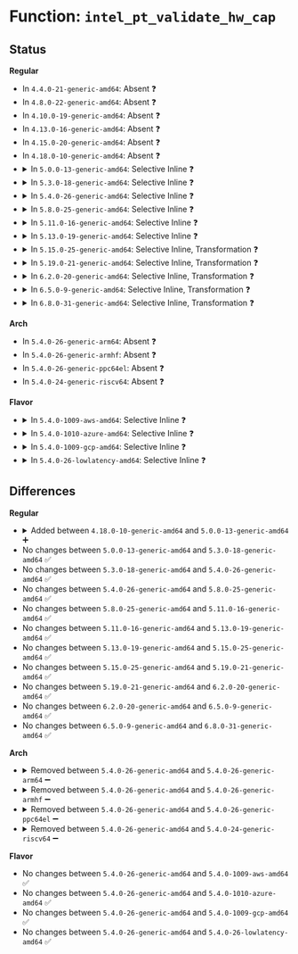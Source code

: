 # Function: <code>intel_pt_validate_hw_cap</code>

## Status
<b>Regular</b>
<ul>
<li>
In <code>4.4.0-21-generic-amd64</code>: Absent ❓
</li>
<li>
In <code>4.8.0-22-generic-amd64</code>: Absent ❓
</li>
<li>
In <code>4.10.0-19-generic-amd64</code>: Absent ❓
</li>
<li>
In <code>4.13.0-16-generic-amd64</code>: Absent ❓
</li>
<li>
In <code>4.15.0-20-generic-amd64</code>: Absent ❓
</li>
<li>
In <code>4.18.0-10-generic-amd64</code>: Absent ❓
</li>
<li>
<details>
<summary>In <code>5.0.0-13-generic-amd64</code>: Selective Inline ❓</summary>

```c
u32 intel_pt_validate_hw_cap(enum pt_capabilities cap)
```

```json
{
  "name": "intel_pt_validate_hw_cap",
  "collision_type": "Unique Global",
  "inline_type": "Selective",
  "funcs": [
    {
      "addr": 18446744071604570542,
      "name": "intel_pt_validate_hw_cap",
      "external": true,
      "loc": "arch/x86/events/intel/pt.c:89",
      "file": "arch/x86/events/intel/pt.c",
      "inline": "not declared, inlined",
      "caller_inline": [
        "arch/x86/events/intel/pt.c:pt_init",
        "arch/x86/events/intel/pt.c:pt_init",
        "arch/x86/events/intel/pt.c:pt_init",
        "arch/x86/events/intel/pt.c:pt_event_init",
        "arch/x86/events/intel/pt.c:pt_event_init",
        "arch/x86/events/intel/pt.c:pt_event_init",
        "arch/x86/events/intel/pt.c:pt_event_init",
        "arch/x86/events/intel/pt.c:pt_event_init",
        "arch/x86/events/intel/pt.c:pt_event_init",
        "arch/x86/events/intel/pt.c:pt_event_init",
        "arch/x86/events/intel/pt.c:pt_event_init",
        "arch/x86/events/intel/pt.c:pt_event_addr_filters_validate",
        "arch/x86/events/intel/pt.c:pt_buffer_setup_aux",
        "arch/x86/events/intel/pt.c:pt_buffer_setup_aux",
        "arch/x86/events/intel/pt.c:pt_buffer_setup_aux",
        "arch/x86/events/intel/pt.c:pt_buffer_reset_markers",
        "arch/x86/events/intel/pt.c:pt_handle_status",
        "arch/x86/events/intel/pt.c:pt_handle_status",
        "arch/x86/events/intel/pt.c:pt_topa_dump",
        "arch/x86/events/intel/pt.c:topa_insert_table",
        "arch/x86/events/intel/pt.c:pt_cap_show"
      ],
      "caller_func": []
    }
  ],
  "symbols": [
    {
      "addr": 18446744071578921808,
      "name": "intel_pt_validate_hw_cap",
      "section": ".text",
      "bind": "STB_GLOBAL",
      "size": 55
    }
  ]
}
```
</details>
</li>
<li>
<details>
<summary>In <code>5.3.0-18-generic-amd64</code>: Selective Inline ❓</summary>

```c
u32 intel_pt_validate_hw_cap(enum pt_capabilities cap)
```

```json
{
  "name": "intel_pt_validate_hw_cap",
  "collision_type": "Unique Global",
  "inline_type": "Selective",
  "funcs": [
    {
      "addr": 18446744071604665145,
      "name": "intel_pt_validate_hw_cap",
      "external": true,
      "loc": "arch/x86/events/intel/pt.c:81",
      "file": "arch/x86/events/intel/pt.c",
      "inline": "not declared, inlined",
      "caller_inline": [
        "arch/x86/events/intel/pt.c:pt_init",
        "arch/x86/events/intel/pt.c:pt_init",
        "arch/x86/events/intel/pt.c:pt_init",
        "arch/x86/events/intel/pt.c:pt_event_init",
        "arch/x86/events/intel/pt.c:pt_event_init",
        "arch/x86/events/intel/pt.c:pt_event_init",
        "arch/x86/events/intel/pt.c:pt_event_init",
        "arch/x86/events/intel/pt.c:pt_event_init",
        "arch/x86/events/intel/pt.c:pt_event_init",
        "arch/x86/events/intel/pt.c:pt_event_init",
        "arch/x86/events/intel/pt.c:pt_event_init",
        "arch/x86/events/intel/pt.c:pt_event_addr_filters_validate",
        "arch/x86/events/intel/pt.c:pt_buffer_setup_aux",
        "arch/x86/events/intel/pt.c:pt_buffer_setup_aux",
        "arch/x86/events/intel/pt.c:pt_buffer_setup_aux",
        "arch/x86/events/intel/pt.c:pt_buffer_reset_markers",
        "arch/x86/events/intel/pt.c:pt_handle_status",
        "arch/x86/events/intel/pt.c:pt_handle_status",
        "arch/x86/events/intel/pt.c:pt_topa_dump",
        "arch/x86/events/intel/pt.c:topa_insert_table",
        "arch/x86/events/intel/pt.c:pt_cap_show"
      ],
      "caller_func": []
    }
  ],
  "symbols": [
    {
      "addr": 18446744071578926832,
      "name": "intel_pt_validate_hw_cap",
      "section": ".text",
      "bind": "STB_GLOBAL",
      "size": 55
    }
  ]
}
```
</details>
</li>
<li>
<details>
<summary>In <code>5.4.0-26-generic-amd64</code>: Selective Inline ❓</summary>

```c
u32 intel_pt_validate_hw_cap(enum pt_capabilities cap)
```

```json
{
  "name": "intel_pt_validate_hw_cap",
  "collision_type": "Unique Global",
  "inline_type": "Selective",
  "funcs": [
    {
      "addr": 18446744071604677643,
      "name": "intel_pt_validate_hw_cap",
      "external": true,
      "loc": "arch/x86/events/intel/pt.c:81",
      "file": "arch/x86/events/intel/pt.c",
      "inline": "not declared, inlined",
      "caller_inline": [
        "arch/x86/events/intel/pt.c:pt_init",
        "arch/x86/events/intel/pt.c:pt_init",
        "arch/x86/events/intel/pt.c:pt_init",
        "arch/x86/events/intel/pt.c:pt_event_init",
        "arch/x86/events/intel/pt.c:pt_event_init",
        "arch/x86/events/intel/pt.c:pt_event_init",
        "arch/x86/events/intel/pt.c:pt_event_init",
        "arch/x86/events/intel/pt.c:pt_event_init",
        "arch/x86/events/intel/pt.c:pt_event_init",
        "arch/x86/events/intel/pt.c:pt_event_init",
        "arch/x86/events/intel/pt.c:pt_event_init",
        "arch/x86/events/intel/pt.c:pt_event_addr_filters_validate",
        "arch/x86/events/intel/pt.c:pt_buffer_setup_aux",
        "arch/x86/events/intel/pt.c:pt_buffer_setup_aux",
        "arch/x86/events/intel/pt.c:pt_buffer_setup_aux",
        "arch/x86/events/intel/pt.c:pt_buffer_reset_markers",
        "arch/x86/events/intel/pt.c:pt_handle_status",
        "arch/x86/events/intel/pt.c:pt_handle_status",
        "arch/x86/events/intel/pt.c:pt_topa_dump",
        "arch/x86/events/intel/pt.c:topa_insert_table",
        "arch/x86/events/intel/pt.c:pt_cap_show"
      ],
      "caller_func": []
    }
  ],
  "symbols": [
    {
      "addr": 18446744071578928800,
      "name": "intel_pt_validate_hw_cap",
      "section": ".text",
      "bind": "STB_GLOBAL",
      "size": 55
    }
  ]
}
```
</details>
</li>
<li>
<details>
<summary>In <code>5.8.0-25-generic-amd64</code>: Selective Inline ❓</summary>

```c
u32 intel_pt_validate_hw_cap(enum pt_capabilities cap)
```

```json
{
  "name": "intel_pt_validate_hw_cap",
  "collision_type": "Unique Global",
  "inline_type": "Selective",
  "funcs": [
    {
      "addr": 18446744071609027761,
      "name": "intel_pt_validate_hw_cap",
      "external": true,
      "loc": "arch/x86/events/intel/pt.c:81",
      "file": "arch/x86/events/intel/pt.c",
      "inline": "not declared, inlined",
      "caller_inline": [
        "arch/x86/events/intel/pt.c:pt_init",
        "arch/x86/events/intel/pt.c:pt_init",
        "arch/x86/events/intel/pt.c:pt_init",
        "arch/x86/events/intel/pt.c:pt_event_addr_filters_validate",
        "arch/x86/events/intel/pt.c:pt_addr_filters_init",
        "arch/x86/events/intel/pt.c:pt_buffer_setup_aux",
        "arch/x86/events/intel/pt.c:pt_buffer_reset_markers",
        "arch/x86/events/intel/pt.c:pt_handle_status",
        "arch/x86/events/intel/pt.c:pt_handle_status",
        "arch/x86/events/intel/pt.c:pt_topa_dump",
        "arch/x86/events/intel/pt.c:topa_insert_table",
        "arch/x86/events/intel/pt.c:pt_cap_show"
      ],
      "caller_func": []
    }
  ],
  "symbols": [
    {
      "addr": 18446744071578938192,
      "name": "intel_pt_validate_hw_cap",
      "section": ".text",
      "bind": "STB_GLOBAL",
      "size": 55
    }
  ]
}
```
</details>
</li>
<li>
<details>
<summary>In <code>5.11.0-16-generic-amd64</code>: Selective Inline ❓</summary>

```c
u32 intel_pt_validate_hw_cap(enum pt_capabilities cap)
```

```json
{
  "name": "intel_pt_validate_hw_cap",
  "collision_type": "Unique Global",
  "inline_type": "Selective",
  "funcs": [
    {
      "addr": 18446744071612091080,
      "name": "intel_pt_validate_hw_cap",
      "external": true,
      "loc": "arch/x86/events/intel/pt.c:81",
      "file": "arch/x86/events/intel/pt.c",
      "inline": "not declared, inlined",
      "caller_inline": [
        "arch/x86/events/intel/pt.c:pt_init",
        "arch/x86/events/intel/pt.c:pt_init",
        "arch/x86/events/intel/pt.c:pt_init",
        "arch/x86/events/intel/pt.c:pt_event_addr_filters_validate",
        "arch/x86/events/intel/pt.c:pt_addr_filters_init",
        "arch/x86/events/intel/pt.c:pt_buffer_setup_aux",
        "arch/x86/events/intel/pt.c:pt_buffer_reset_markers",
        "arch/x86/events/intel/pt.c:pt_handle_status",
        "arch/x86/events/intel/pt.c:pt_handle_status",
        "arch/x86/events/intel/pt.c:pt_topa_dump",
        "arch/x86/events/intel/pt.c:topa_insert_table",
        "arch/x86/events/intel/pt.c:pt_cap_show"
      ],
      "caller_func": []
    }
  ],
  "symbols": [
    {
      "addr": 18446744071578939376,
      "name": "intel_pt_validate_hw_cap",
      "section": ".text",
      "bind": "STB_GLOBAL",
      "size": 55
    }
  ]
}
```
</details>
</li>
<li>
<details>
<summary>In <code>5.13.0-19-generic-amd64</code>: Selective Inline ❓</summary>

```c
u32 intel_pt_validate_hw_cap(enum pt_capabilities cap)
```

```json
{
  "name": "intel_pt_validate_hw_cap",
  "collision_type": "Unique Global",
  "inline_type": "Selective",
  "funcs": [
    {
      "addr": 18446744071614230585,
      "name": "intel_pt_validate_hw_cap",
      "external": true,
      "loc": "arch/x86/events/intel/pt.c:81",
      "file": "arch/x86/events/intel/pt.c",
      "inline": "not declared, inlined",
      "caller_inline": [
        "arch/x86/events/intel/pt.c:pt_init",
        "arch/x86/events/intel/pt.c:pt_init",
        "arch/x86/events/intel/pt.c:pt_init",
        "arch/x86/events/intel/pt.c:pt_event_init",
        "arch/x86/events/intel/pt.c:pt_event_addr_filters_validate",
        "arch/x86/events/intel/pt.c:pt_buffer_setup_aux",
        "arch/x86/events/intel/pt.c:pt_buffer_setup_aux",
        "arch/x86/events/intel/pt.c:pt_buffer_reset_markers",
        "arch/x86/events/intel/pt.c:pt_handle_status",
        "arch/x86/events/intel/pt.c:pt_handle_status",
        "arch/x86/events/intel/pt.c:pt_topa_dump",
        "arch/x86/events/intel/pt.c:topa_insert_table",
        "arch/x86/events/intel/pt.c:pt_cap_show"
      ],
      "caller_func": []
    }
  ],
  "symbols": [
    {
      "addr": 18446744071578943568,
      "name": "intel_pt_validate_hw_cap",
      "section": ".text",
      "bind": "STB_GLOBAL",
      "size": 55
    }
  ]
}
```
</details>
</li>
<li>
<details>
<summary>In <code>5.15.0-25-generic-amd64</code>: Selective Inline, Transformation ❓</summary>

```c
u32 intel_pt_validate_hw_cap(enum pt_capabilities cap)
```

```json
{
  "name": "intel_pt_validate_hw_cap",
  "collision_type": "Unique Global",
  "inline_type": "Selective",
  "funcs": [
    {
      "addr": 18446744071615149253,
      "name": "intel_pt_validate_hw_cap",
      "external": true,
      "loc": "arch/x86/events/intel/pt.c:81",
      "file": "arch/x86/events/intel/pt.c",
      "inline": "not declared, inlined",
      "caller_inline": [
        "arch/x86/events/intel/pt.c:pt_init",
        "arch/x86/events/intel/pt.c:pt_init",
        "arch/x86/events/intel/pt.c:pt_init",
        "arch/x86/events/intel/pt.c:pt_event_init",
        "arch/x86/events/intel/pt.c:pt_event_addr_filters_validate",
        "arch/x86/events/intel/pt.c:pt_buffer_setup_aux",
        "arch/x86/events/intel/pt.c:pt_buffer_setup_aux",
        "arch/x86/events/intel/pt.c:pt_buffer_reset_markers",
        "arch/x86/events/intel/pt.c:pt_handle_status",
        "arch/x86/events/intel/pt.c:pt_handle_status",
        "arch/x86/events/intel/pt.c:pt_topa_dump",
        "arch/x86/events/intel/pt.c:topa_insert_table",
        "arch/x86/events/intel/pt.c:pt_cap_show"
      ],
      "caller_func": []
    }
  ],
  "symbols": [
    {
      "addr": 18446744071592044056,
      "name": "intel_pt_validate_hw_cap.cold",
      "section": ".text",
      "bind": "STB_LOCAL",
      "size": 35
    },
    {
      "addr": 18446744071578958640,
      "name": "intel_pt_validate_hw_cap",
      "section": ".text",
      "bind": "STB_GLOBAL",
      "size": 95
    }
  ]
}
```
</details>
</li>
<li>
<details>
<summary>In <code>5.19.0-21-generic-amd64</code>: Selective Inline, Transformation ❓</summary>

```c
u32 intel_pt_validate_hw_cap(enum pt_capabilities cap)
```

```json
{
  "name": "intel_pt_validate_hw_cap",
  "collision_type": "Unique Global",
  "inline_type": "Selective",
  "funcs": [
    {
      "addr": 18446744071616914109,
      "name": "intel_pt_validate_hw_cap",
      "external": true,
      "loc": "arch/x86/events/intel/pt.c:85",
      "file": "arch/x86/events/intel/pt.c",
      "inline": "not declared, inlined",
      "caller_inline": [
        "arch/x86/events/intel/pt.c:pt_init",
        "arch/x86/events/intel/pt.c:pt_init",
        "arch/x86/events/intel/pt.c:pt_init",
        "arch/x86/events/intel/pt.c:pt_event_addr_filters_validate",
        "arch/x86/events/intel/pt.c:pt_addr_filters_init",
        "arch/x86/events/intel/pt.c:pt_buffer_setup_aux",
        "arch/x86/events/intel/pt.c:pt_buffer_setup_aux",
        "arch/x86/events/intel/pt.c:pt_buffer_reset_markers",
        "arch/x86/events/intel/pt.c:pt_handle_status",
        "arch/x86/events/intel/pt.c:pt_handle_status",
        "arch/x86/events/intel/pt.c:pt_topa_dump",
        "arch/x86/events/intel/pt.c:topa_insert_table",
        "arch/x86/events/intel/pt.c:pt_cap_show"
      ],
      "caller_func": []
    }
  ],
  "symbols": [
    {
      "addr": 18446744071593810605,
      "name": "intel_pt_validate_hw_cap.cold",
      "section": ".text",
      "bind": "STB_LOCAL",
      "size": 35
    },
    {
      "addr": 18446744071578968544,
      "name": "intel_pt_validate_hw_cap",
      "section": ".text",
      "bind": "STB_GLOBAL",
      "size": 107
    }
  ]
}
```
</details>
</li>
<li>
<details>
<summary>In <code>6.2.0-20-generic-amd64</code>: Selective Inline, Transformation ❓</summary>

```c
u32 intel_pt_validate_hw_cap(enum pt_capabilities cap)
```

```json
{
  "name": "intel_pt_validate_hw_cap",
  "collision_type": "Unique Global",
  "inline_type": "Selective",
  "funcs": [
    {
      "addr": 18446744071627511905,
      "name": "intel_pt_validate_hw_cap",
      "external": true,
      "loc": "arch/x86/events/intel/pt.c:85",
      "file": "arch/x86/events/intel/pt.c",
      "inline": "not declared, inlined",
      "caller_inline": [
        "arch/x86/events/intel/pt.c:pt_init",
        "arch/x86/events/intel/pt.c:pt_init",
        "arch/x86/events/intel/pt.c:pt_init",
        "arch/x86/events/intel/pt.c:pt_event_addr_filters_validate",
        "arch/x86/events/intel/pt.c:pt_addr_filters_init",
        "arch/x86/events/intel/pt.c:pt_buffer_setup_aux",
        "arch/x86/events/intel/pt.c:pt_buffer_setup_aux",
        "arch/x86/events/intel/pt.c:pt_buffer_reset_markers",
        "arch/x86/events/intel/pt.c:pt_handle_status",
        "arch/x86/events/intel/pt.c:pt_handle_status",
        "arch/x86/events/intel/pt.c:pt_topa_dump",
        "arch/x86/events/intel/pt.c:topa_insert_table",
        "arch/x86/events/intel/pt.c:pt_cap_show"
      ],
      "caller_func": []
    }
  ],
  "symbols": [
    {
      "addr": 18446744071595954897,
      "name": "intel_pt_validate_hw_cap.cold",
      "section": ".text",
      "bind": "STB_LOCAL",
      "size": 35
    },
    {
      "addr": 18446744071578986112,
      "name": "intel_pt_validate_hw_cap",
      "section": ".text",
      "bind": "STB_GLOBAL",
      "size": 107
    }
  ]
}
```
</details>
</li>
<li>
<details>
<summary>In <code>6.5.0-9-generic-amd64</code>: Selective Inline, Transformation ❓</summary>

```c
u32 intel_pt_validate_hw_cap(enum pt_capabilities cap)
```

```json
{
  "name": "intel_pt_validate_hw_cap",
  "collision_type": "Unique Global",
  "inline_type": "Selective",
  "funcs": [
    {
      "addr": 18446744071619256817,
      "name": "intel_pt_validate_hw_cap",
      "external": true,
      "loc": "arch/x86/events/intel/pt.c:85",
      "file": "arch/x86/events/intel/pt.c",
      "inline": "not declared, inlined",
      "caller_inline": [
        "arch/x86/events/intel/pt.c:pt_init",
        "arch/x86/events/intel/pt.c:pt_init",
        "arch/x86/events/intel/pt.c:pt_init",
        "arch/x86/events/intel/pt.c:pt_event_addr_filters_validate",
        "arch/x86/events/intel/pt.c:pt_addr_filters_init",
        "arch/x86/events/intel/pt.c:pt_buffer_setup_aux",
        "arch/x86/events/intel/pt.c:pt_buffer_setup_aux",
        "arch/x86/events/intel/pt.c:pt_buffer_reset_markers",
        "arch/x86/events/intel/pt.c:pt_handle_status",
        "arch/x86/events/intel/pt.c:pt_handle_status",
        "arch/x86/events/intel/pt.c:pt_topa_dump",
        "arch/x86/events/intel/pt.c:topa_insert_table",
        "arch/x86/events/intel/pt.c:pt_cap_show"
      ],
      "caller_func": []
    }
  ],
  "symbols": [
    {
      "addr": 18446744071596472067,
      "name": "intel_pt_validate_hw_cap.cold",
      "section": ".text",
      "bind": "STB_LOCAL",
      "size": 35
    },
    {
      "addr": 18446744071578985328,
      "name": "intel_pt_validate_hw_cap",
      "section": ".text",
      "bind": "STB_GLOBAL",
      "size": 107
    }
  ]
}
```
</details>
</li>
<li>
<details>
<summary>In <code>6.8.0-31-generic-amd64</code>: Selective Inline, Transformation ❓</summary>

```c
u32 intel_pt_validate_hw_cap(enum pt_capabilities cap)
```

```json
{
  "name": "intel_pt_validate_hw_cap",
  "collision_type": "Unique Global",
  "inline_type": "Selective",
  "funcs": [
    {
      "addr": 18446744071621549489,
      "name": "intel_pt_validate_hw_cap",
      "external": true,
      "loc": "arch/x86/events/intel/pt.c:85",
      "file": "arch/x86/events/intel/pt.c",
      "inline": "not declared, inlined",
      "caller_inline": [
        "arch/x86/events/intel/pt.c:pt_init",
        "arch/x86/events/intel/pt.c:pt_init",
        "arch/x86/events/intel/pt.c:pt_init",
        "arch/x86/events/intel/pt.c:pt_event_addr_filters_validate",
        "arch/x86/events/intel/pt.c:pt_addr_filters_init",
        "arch/x86/events/intel/pt.c:pt_buffer_setup_aux",
        "arch/x86/events/intel/pt.c:pt_buffer_setup_aux",
        "arch/x86/events/intel/pt.c:pt_buffer_reset_markers",
        "arch/x86/events/intel/pt.c:pt_handle_status",
        "arch/x86/events/intel/pt.c:pt_handle_status",
        "arch/x86/events/intel/pt.c:pt_topa_dump",
        "arch/x86/events/intel/pt.c:topa_insert_table",
        "arch/x86/events/intel/pt.c:pt_cap_show"
      ],
      "caller_func": []
    }
  ],
  "symbols": [
    {
      "addr": 18446744071597367292,
      "name": "intel_pt_validate_hw_cap.cold",
      "section": ".text",
      "bind": "STB_LOCAL",
      "size": 35
    },
    {
      "addr": 18446744071579007824,
      "name": "intel_pt_validate_hw_cap",
      "section": ".text",
      "bind": "STB_GLOBAL",
      "size": 107
    }
  ]
}
```
</details>
</li>
</ul>
<b>Arch</b>
<ul>
<li>
In <code>5.4.0-26-generic-arm64</code>: Absent ❓
</li>
<li>
In <code>5.4.0-26-generic-armhf</code>: Absent ❓
</li>
<li>
In <code>5.4.0-26-generic-ppc64el</code>: Absent ❓
</li>
<li>
In <code>5.4.0-24-generic-riscv64</code>: Absent ❓
</li>
</ul>
<b>Flavor</b>
<ul>
<li>
<details>
<summary>In <code>5.4.0-1009-aws-amd64</code>: Selective Inline ❓</summary>

```c
u32 intel_pt_validate_hw_cap(enum pt_capabilities cap)
```

```json
{
  "name": "intel_pt_validate_hw_cap",
  "collision_type": "Unique Global",
  "inline_type": "Selective",
  "funcs": [
    {
      "addr": 18446744071604603915,
      "name": "intel_pt_validate_hw_cap",
      "external": true,
      "loc": "arch/x86/events/intel/pt.c:81",
      "file": "arch/x86/events/intel/pt.c",
      "inline": "not declared, inlined",
      "caller_inline": [
        "arch/x86/events/intel/pt.c:pt_init",
        "arch/x86/events/intel/pt.c:pt_init",
        "arch/x86/events/intel/pt.c:pt_init",
        "arch/x86/events/intel/pt.c:pt_event_init",
        "arch/x86/events/intel/pt.c:pt_event_init",
        "arch/x86/events/intel/pt.c:pt_event_init",
        "arch/x86/events/intel/pt.c:pt_event_init",
        "arch/x86/events/intel/pt.c:pt_event_init",
        "arch/x86/events/intel/pt.c:pt_event_init",
        "arch/x86/events/intel/pt.c:pt_event_init",
        "arch/x86/events/intel/pt.c:pt_event_init",
        "arch/x86/events/intel/pt.c:pt_event_addr_filters_validate",
        "arch/x86/events/intel/pt.c:pt_buffer_setup_aux",
        "arch/x86/events/intel/pt.c:pt_buffer_setup_aux",
        "arch/x86/events/intel/pt.c:pt_buffer_setup_aux",
        "arch/x86/events/intel/pt.c:pt_buffer_reset_markers",
        "arch/x86/events/intel/pt.c:pt_handle_status",
        "arch/x86/events/intel/pt.c:pt_handle_status",
        "arch/x86/events/intel/pt.c:pt_topa_dump",
        "arch/x86/events/intel/pt.c:topa_insert_table",
        "arch/x86/events/intel/pt.c:pt_cap_show"
      ],
      "caller_func": []
    }
  ],
  "symbols": [
    {
      "addr": 18446744071578928800,
      "name": "intel_pt_validate_hw_cap",
      "section": ".text",
      "bind": "STB_GLOBAL",
      "size": 55
    }
  ]
}
```
</details>
</li>
<li>
<details>
<summary>In <code>5.4.0-1010-azure-amd64</code>: Selective Inline ❓</summary>

```c
u32 intel_pt_validate_hw_cap(enum pt_capabilities cap)
```

```json
{
  "name": "intel_pt_validate_hw_cap",
  "collision_type": "Unique Global",
  "inline_type": "Selective",
  "funcs": [
    {
      "addr": 18446744071604595442,
      "name": "intel_pt_validate_hw_cap",
      "external": true,
      "loc": "arch/x86/events/intel/pt.c:81",
      "file": "arch/x86/events/intel/pt.c",
      "inline": "not declared, inlined",
      "caller_inline": [
        "arch/x86/events/intel/pt.c:pt_init",
        "arch/x86/events/intel/pt.c:pt_init",
        "arch/x86/events/intel/pt.c:pt_init",
        "arch/x86/events/intel/pt.c:pt_event_init",
        "arch/x86/events/intel/pt.c:pt_event_init",
        "arch/x86/events/intel/pt.c:pt_event_init",
        "arch/x86/events/intel/pt.c:pt_event_init",
        "arch/x86/events/intel/pt.c:pt_event_init",
        "arch/x86/events/intel/pt.c:pt_event_init",
        "arch/x86/events/intel/pt.c:pt_event_init",
        "arch/x86/events/intel/pt.c:pt_event_init",
        "arch/x86/events/intel/pt.c:pt_event_addr_filters_validate",
        "arch/x86/events/intel/pt.c:pt_buffer_setup_aux",
        "arch/x86/events/intel/pt.c:pt_buffer_setup_aux",
        "arch/x86/events/intel/pt.c:pt_buffer_setup_aux",
        "arch/x86/events/intel/pt.c:pt_buffer_reset_markers",
        "arch/x86/events/intel/pt.c:pt_handle_status",
        "arch/x86/events/intel/pt.c:pt_handle_status",
        "arch/x86/events/intel/pt.c:pt_topa_dump",
        "arch/x86/events/intel/pt.c:topa_insert_table",
        "arch/x86/events/intel/pt.c:pt_cap_show"
      ],
      "caller_func": []
    }
  ],
  "symbols": [
    {
      "addr": 18446744071578925520,
      "name": "intel_pt_validate_hw_cap",
      "section": ".text",
      "bind": "STB_GLOBAL",
      "size": 55
    }
  ]
}
```
</details>
</li>
<li>
<details>
<summary>In <code>5.4.0-1009-gcp-amd64</code>: Selective Inline ❓</summary>

```c
u32 intel_pt_validate_hw_cap(enum pt_capabilities cap)
```

```json
{
  "name": "intel_pt_validate_hw_cap",
  "collision_type": "Unique Global",
  "inline_type": "Selective",
  "funcs": [
    {
      "addr": 18446744071604681739,
      "name": "intel_pt_validate_hw_cap",
      "external": true,
      "loc": "arch/x86/events/intel/pt.c:81",
      "file": "arch/x86/events/intel/pt.c",
      "inline": "not declared, inlined",
      "caller_inline": [
        "arch/x86/events/intel/pt.c:pt_init",
        "arch/x86/events/intel/pt.c:pt_init",
        "arch/x86/events/intel/pt.c:pt_init",
        "arch/x86/events/intel/pt.c:pt_event_init",
        "arch/x86/events/intel/pt.c:pt_event_init",
        "arch/x86/events/intel/pt.c:pt_event_init",
        "arch/x86/events/intel/pt.c:pt_event_init",
        "arch/x86/events/intel/pt.c:pt_event_init",
        "arch/x86/events/intel/pt.c:pt_event_init",
        "arch/x86/events/intel/pt.c:pt_event_init",
        "arch/x86/events/intel/pt.c:pt_event_init",
        "arch/x86/events/intel/pt.c:pt_event_addr_filters_validate",
        "arch/x86/events/intel/pt.c:pt_buffer_setup_aux",
        "arch/x86/events/intel/pt.c:pt_buffer_setup_aux",
        "arch/x86/events/intel/pt.c:pt_buffer_setup_aux",
        "arch/x86/events/intel/pt.c:pt_buffer_reset_markers",
        "arch/x86/events/intel/pt.c:pt_handle_status",
        "arch/x86/events/intel/pt.c:pt_handle_status",
        "arch/x86/events/intel/pt.c:pt_topa_dump",
        "arch/x86/events/intel/pt.c:topa_insert_table",
        "arch/x86/events/intel/pt.c:pt_cap_show"
      ],
      "caller_func": []
    }
  ],
  "symbols": [
    {
      "addr": 18446744071578928736,
      "name": "intel_pt_validate_hw_cap",
      "section": ".text",
      "bind": "STB_GLOBAL",
      "size": 55
    }
  ]
}
```
</details>
</li>
<li>
<details>
<summary>In <code>5.4.0-26-lowlatency-amd64</code>: Selective Inline ❓</summary>

```c
u32 intel_pt_validate_hw_cap(enum pt_capabilities cap)
```

```json
{
  "name": "intel_pt_validate_hw_cap",
  "collision_type": "Unique Global",
  "inline_type": "Selective",
  "funcs": [
    {
      "addr": 18446744071604681759,
      "name": "intel_pt_validate_hw_cap",
      "external": true,
      "loc": "arch/x86/events/intel/pt.c:81",
      "file": "arch/x86/events/intel/pt.c",
      "inline": "not declared, inlined",
      "caller_inline": [
        "arch/x86/events/intel/pt.c:pt_init",
        "arch/x86/events/intel/pt.c:pt_init",
        "arch/x86/events/intel/pt.c:pt_init",
        "arch/x86/events/intel/pt.c:pt_event_init",
        "arch/x86/events/intel/pt.c:pt_event_init",
        "arch/x86/events/intel/pt.c:pt_event_init",
        "arch/x86/events/intel/pt.c:pt_event_init",
        "arch/x86/events/intel/pt.c:pt_event_init",
        "arch/x86/events/intel/pt.c:pt_event_init",
        "arch/x86/events/intel/pt.c:pt_event_init",
        "arch/x86/events/intel/pt.c:pt_event_init",
        "arch/x86/events/intel/pt.c:pt_event_addr_filters_validate",
        "arch/x86/events/intel/pt.c:pt_buffer_setup_aux",
        "arch/x86/events/intel/pt.c:pt_buffer_setup_aux",
        "arch/x86/events/intel/pt.c:pt_buffer_setup_aux",
        "arch/x86/events/intel/pt.c:pt_buffer_reset_markers",
        "arch/x86/events/intel/pt.c:pt_handle_status",
        "arch/x86/events/intel/pt.c:pt_handle_status",
        "arch/x86/events/intel/pt.c:pt_topa_dump",
        "arch/x86/events/intel/pt.c:topa_insert_table",
        "arch/x86/events/intel/pt.c:pt_cap_show"
      ],
      "caller_func": []
    }
  ],
  "symbols": [
    {
      "addr": 18446744071578929312,
      "name": "intel_pt_validate_hw_cap",
      "section": ".text",
      "bind": "STB_GLOBAL",
      "size": 55
    }
  ]
}
```
</details>
</li>
</ul>

## Differences
<b>Regular</b>
<ul>
<li>
<details>
<summary>Added between <code>4.18.0-10-generic-amd64</code> and <code>5.0.0-13-generic-amd64</code> ➕</summary>

```c
u32 intel_pt_validate_hw_cap(enum pt_capabilities cap)
```
</details>
</li>
<li>
No changes between <code>5.0.0-13-generic-amd64</code> and <code>5.3.0-18-generic-amd64</code> ✅
</li>
<li>
No changes between <code>5.3.0-18-generic-amd64</code> and <code>5.4.0-26-generic-amd64</code> ✅
</li>
<li>
No changes between <code>5.4.0-26-generic-amd64</code> and <code>5.8.0-25-generic-amd64</code> ✅
</li>
<li>
No changes between <code>5.8.0-25-generic-amd64</code> and <code>5.11.0-16-generic-amd64</code> ✅
</li>
<li>
No changes between <code>5.11.0-16-generic-amd64</code> and <code>5.13.0-19-generic-amd64</code> ✅
</li>
<li>
No changes between <code>5.13.0-19-generic-amd64</code> and <code>5.15.0-25-generic-amd64</code> ✅
</li>
<li>
No changes between <code>5.15.0-25-generic-amd64</code> and <code>5.19.0-21-generic-amd64</code> ✅
</li>
<li>
No changes between <code>5.19.0-21-generic-amd64</code> and <code>6.2.0-20-generic-amd64</code> ✅
</li>
<li>
No changes between <code>6.2.0-20-generic-amd64</code> and <code>6.5.0-9-generic-amd64</code> ✅
</li>
<li>
No changes between <code>6.5.0-9-generic-amd64</code> and <code>6.8.0-31-generic-amd64</code> ✅
</li>
</ul>
<b>Arch</b>
<ul>
<li>
<details>
<summary>Removed between <code>5.4.0-26-generic-amd64</code> and <code>5.4.0-26-generic-arm64</code> ➖</summary>

```c
u32 intel_pt_validate_hw_cap(enum pt_capabilities cap)
```
</details>
</li>
<li>
<details>
<summary>Removed between <code>5.4.0-26-generic-amd64</code> and <code>5.4.0-26-generic-armhf</code> ➖</summary>

```c
u32 intel_pt_validate_hw_cap(enum pt_capabilities cap)
```
</details>
</li>
<li>
<details>
<summary>Removed between <code>5.4.0-26-generic-amd64</code> and <code>5.4.0-26-generic-ppc64el</code> ➖</summary>

```c
u32 intel_pt_validate_hw_cap(enum pt_capabilities cap)
```
</details>
</li>
<li>
<details>
<summary>Removed between <code>5.4.0-26-generic-amd64</code> and <code>5.4.0-24-generic-riscv64</code> ➖</summary>

```c
u32 intel_pt_validate_hw_cap(enum pt_capabilities cap)
```
</details>
</li>
</ul>
<b>Flavor</b>
<ul>
<li>
No changes between <code>5.4.0-26-generic-amd64</code> and <code>5.4.0-1009-aws-amd64</code> ✅
</li>
<li>
No changes between <code>5.4.0-26-generic-amd64</code> and <code>5.4.0-1010-azure-amd64</code> ✅
</li>
<li>
No changes between <code>5.4.0-26-generic-amd64</code> and <code>5.4.0-1009-gcp-amd64</code> ✅
</li>
<li>
No changes between <code>5.4.0-26-generic-amd64</code> and <code>5.4.0-26-lowlatency-amd64</code> ✅
</li>
</ul>
